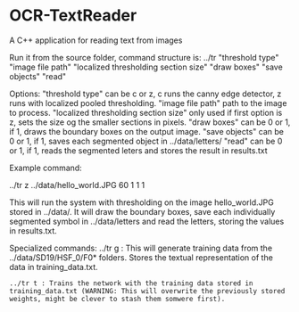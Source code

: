 # OCR-TextReader
A C++ application for reading text from images

Run it from the source folder, command structure is: 
../tr "threshold type" "image file path" "localized thresholding section size" "draw boxes" "save objects" "read" 

Options:
	"threshold type" can be c or z, c runs the canny edge detector, z runs with localized pooled thresholding.
	"image file path" path to the image to process.
	"localized thresholding section size" only used if first option is z, sets the size og the smaller sections in pixels.
	"draw boxes" can be 0 or 1, if 1, draws the boundary boxes on the output image.
	"save objects" can be 0 or 1, if 1, saves each segmented object in ../data/letters/
	"read" can be 0 or 1, if 1, reads the segmented leters and stores the result in results.txt

Example command: 

../tr z ../data/hello_world.JPG 60 1 1 1

This will run the system with thresholding on the image hello_world.JPG stored in ../data/. It will draw the boundary boxes, save each individually segmented symbol in ../data/letters and read the letters, storing the values in results.txt.

Specialized commands:
	../tr g : This will generate training data from the ../data/SD19/HSF_0/F0* folders. Stores the textual representation of the data in training_data.txt.

	../tr t : Trains the network with the training data stored in training_data.txt (WARNING: This will overwrite the previously stored weights, might be clever to stash them somwere first).


